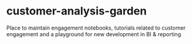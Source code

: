 # customer-analysis-garden
Place to maintain engagement notebooks,  tutorials related to customer engagement and a playground for new development in BI &amp; reporting
